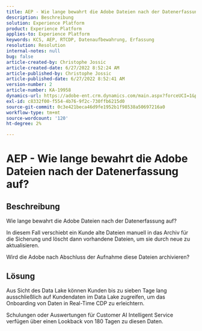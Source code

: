 ```yaml
---
title: AEP - Wie lange bewahrt die Adobe Dateien nach der Datenerfassung auf?
description: Beschreibung
solution: Experience Platform
product: Experience Platform
applies-to: Experience Platform
keywords: KCS, AEP, RTCDP, Datenaufbewahrung, Erfassung
resolution: Resolution
internal-notes: null
bug: false
article-created-by: Christophe Jossic
article-created-date: 6/27/2022 8:52:24 AM
article-published-by: Christophe Jossic
article-published-date: 6/27/2022 8:52:41 AM
version-number: 2
article-number: KA-19958
dynamics-url: https://adobe-ent.crm.dynamics.com/main.aspx?forceUCI=1&pagetype=entityrecord&etn=knowledgearticle&id=f1792875-f6f5-ec11-bb3d-000d3a5b0082
exl-id: c8332f00-f554-4b76-9f2c-730ffb6215d0
source-git-commit: 0c3e421beca46d9fe1952b1f98538a50697216a0
workflow-type: tm+mt
source-wordcount: '120'
ht-degree: 2%

---
```


# AEP - Wie lange bewahrt die Adobe Dateien nach der Datenerfassung auf?

## Beschreibung

Wie lange bewahrt die Adobe Dateien nach der Datenerfassung auf?

In diesem Fall verschiebt ein Kunde alte Dateien manuell in das Archiv für die Sicherung und löscht dann vorhandene Dateien, um sie durch neue zu aktualisieren.

Wird die Adobe nach Abschluss der Aufnahme diese Dateien archivieren?

## Lösung

Aus Sicht des Data Lake können Kunden bis zu sieben Tage lang ausschließlich auf Kundendaten im Data Lake zugreifen, um das Onboarding von Daten in Real-Time CDP zu erleichtern.

Schulungen oder Auswertungen für Customer AI Intelligent Service verfügen über einen Lookback von 180 Tagen zu diesen Daten.
